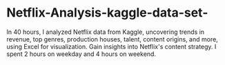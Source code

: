 # Netflix-Analysis-kaggle-data-set-
In 40 hours, I analyzed Netflix data from Kaggle, uncovering trends in revenue, top genres, production houses, talent, content origins, and more, using Excel for visualization. Gain insights into Netflix's content strategy. I spent 2 hours on weekday and 4 hours on weekend.
